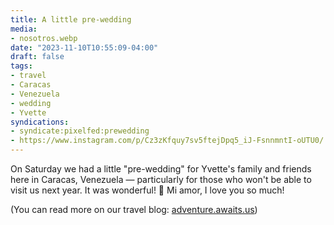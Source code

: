 ```yaml
---
title: A little pre-wedding
media:
- nosotros.webp
date: "2023-11-10T10:55:09-04:00"
draft: false
tags:
- travel
- Caracas
- Venezuela
- wedding
- Yvette
syndications:
- syndicate:pixelfed:prewedding
- https://www.instagram.com/p/Cz3zKfquy7sv5ftejDpq5_iJ-FsnnmntI-oUTU0/
---
```


On Saturday we had a little "pre-wedding" for Yvette's family and friends here in Caracas, Venezuela — particularly for those who won't be able to visit us next year.
It was wonderful! 🥰 Mi amor, I love you so much!

(You can read more on our travel blog: [adventure.awaits.us](https://adventure.awaits.us/pre-wedding-celebration))
